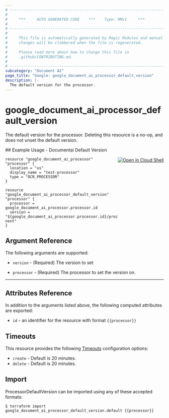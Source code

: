 ```yaml
---
# ----------------------------------------------------------------------------
#
#     ***     AUTO GENERATED CODE    ***    Type: MMv1     ***
#
# ----------------------------------------------------------------------------
#
#     This file is automatically generated by Magic Modules and manual
#     changes will be clobbered when the file is regenerated.
#
#     Please read more about how to change this file in
#     .github/CONTRIBUTING.md.
#
# ----------------------------------------------------------------------------
subcategory: "Document AI"
page_title: "Google: google_document_ai_processor_default_version"
description: |-
  The default version for the processor.
---
```


# google\_document\_ai\_processor\_default\_version

The default version for the processor. Deleting this resource is a no-op, and does not unset the default version.



<div class = "oics-button" style="float: right; margin: 0 0 -15px">
  <a href="https://console.cloud.google.com/cloudshell/open?cloudshell_git_repo=https%3A%2F%2Fgithub.com%2Fterraform-google-modules%2Fdocs-examples.git&cloudshell_working_dir=documentai_default_version&cloudshell_image=gcr.io%2Fgraphite-cloud-shell-images%2Fterraform%3Alatest&open_in_editor=main.tf&cloudshell_print=.%2Fmotd&cloudshell_tutorial=.%2Ftutorial.md" target="_blank">
    <img alt="Open in Cloud Shell" src="//gstatic.com/cloudssh/images/open-btn.svg" style="max-height: 44px; margin: 32px auto; max-width: 100%;">
  </a>
</div>
## Example Usage - Documentai Default Version


```hcl
resource "google_document_ai_processor" "processor" {
  location = "us"
  display_name = "test-processor"
  type = "OCR_PROCESSOR"
}

resource "google_document_ai_processor_default_version" "processor" {
  processor = google_document_ai_processor.processor.id
  version = "${google_document_ai_processor.processor.id}/processorVersions/pretrained-next"
}
```

## Argument Reference

The following arguments are supported:


* `version` -
  (Required)
  The version to set

* `processor` -
  (Required)
  The processor to set the version on.


- - -



## Attributes Reference

In addition to the arguments listed above, the following computed attributes are exported:

* `id` - an identifier for the resource with format `{{processor}}`


## Timeouts

This resource provides the following
[Timeouts](/docs/configuration/resources.html#timeouts) configuration options:

- `create` - Default is 20 minutes.
- `delete` - Default is 20 minutes.

## Import


ProcessorDefaultVersion can be imported using any of these accepted formats:

```
$ terraform import google_document_ai_processor_default_version.default {{processor}}
```
